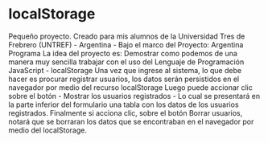 # localStorage
Pequeño proyecto. Creado para mis alumnos de la Universidad Tres de Frebrero (UNTREF) - Argentina - Bajo el marco del Proyecto: Argentina Programa
La idea del proyecto es: Demostrar como podemos de una manera muy sencilla trabajar con el uso del Lenguaje de Programación JavaScript - localStorage
Una vez que ingrese al sistema, lo que debe hacer es procurar registrar usuarios, los datos serán persistidos en el navegador por medio del recurso localStorage
Luego puede accionar clic sobre el botón - Mostrar los usuarios registrados - Lo cual se presentará en la parte inferior del formulario una tabla con los datos de 
los usuarios registrados.
Finalmente si acciona clic, sobre el botón Borrar usuarios, notará que se borraran los datos que se encontraban en el navegador por medio del localStorage.
